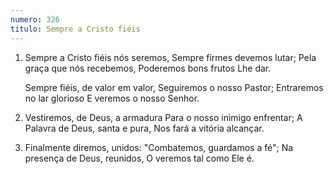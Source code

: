 ```yaml
---
numero: 326
titulo: Sempre a Cristo fiéis
---
```

1. Sempre a Cristo fiéis nós seremos,
   Sempre firmes devemos lutar;
   Pela graça que nós recebemos,
   Poderemos bons frutos Lhe dar.

   Sempre fiéis, de valor em valor,
   Seguiremos o nosso Pastor;
   Entraremos no lar glorioso
   E veremos o nosso Senhor.

2. Vestiremos, de Deus, a armadura
   Para o nosso inimigo enfrentar;
   A Palavra de Deus, santa e pura,
   Nos fará a vitória alcançar.

3. Finalmente diremos, unidos:
   "Combatemos, guardamos a fé";
    Na presença de Deus, reunidos,
    O veremos tal como Ele é.
